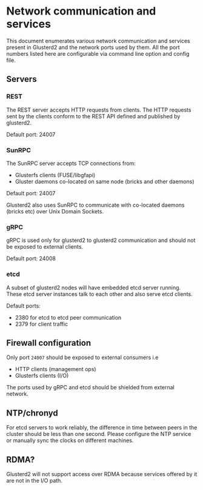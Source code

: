 # Network communication and services

This document enumerates various network communication and services present
in Glusterd2 and the network ports used by them. All the port numbers listed
here are configurable via command line option and config file.

## Servers

### REST
The REST server accepts HTTP requests from clients. The HTTP requests sent by
the clients conform to the REST API defined and published by glusterd2.

Default port: 24007

### SunRPC
The SunRPC server accepts TCP connections from:
* Glusterfs clients (FUSE/libgfapi)
* Gluster daemons co-located on same node (bricks and other daemons)

Default port: 24007

Glusterd2 also uses SunRPC to communicate with co-located daemons (bricks etc)
over Unix Domain Sockets.

### gRPC
gRPC is used only for glusterd2 to glusterd2 communication and should not be
exposed to external clients.

Default port: 24008

### etcd
A subset of glusterd2 nodes will have embedded etcd server running. These etcd
server instances talk to each other and also serve etcd clients.

Default ports:
* 2380 for etcd to etcd peer communication
* 2379 for client traffic

## Firewall configuration
Only port `24007` should be exposed to external consumers i.e
* HTTP clients (management ops)
* Glusterfs clients (I/O)

The ports used by gRPC and etcd should be shielded from external network.

## NTP/chronyd
For etcd servers to work reliably, the difference in time between peers in the
cluster should be less than one second. Please configure the NTP service or
manually sync the clocks on different machines.

## RDMA?
Glusterd2 will not support access over RDMA because services offered by it are
not in the I/O path.
